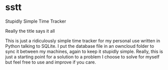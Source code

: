 # sstt
Stupidly Simple Time Tracker

 Really the title says it all

This is just a ridiculously simple time tracker for my personal use written in Python talking to SQLite. I put the database file in an owncloud folder to sync it between my machines, again to keep it stupidly simple. Really, this is just a starting point for a solution to a problem I choose to solve for myself but feel free to use and improve if you care.
